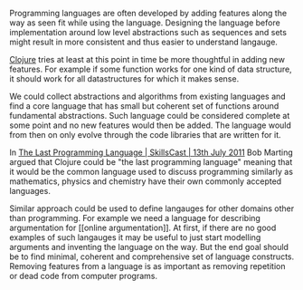 Programming languages are often developed by adding features along the way as seen fit while using the language. Designing the language before implementation around low level abstractions such as sequences and sets might result in more consistent and thus easier to understand langauge.

[Clojure](https://clojure.org/) tries at least at this point in time be more thoughtful in adding new features. For example if some function works for one kind of data structure, it should work for all datastructures for which it makes sense.

We could collect abstractions and algorithms from existing languages and find a core language that has small but coherent set of functions around fundamental abstractions. Such language could be considered complete at some point and no new features would then be added. The language would from then on only evolve through the code libraries that are written for it.

In [The Last Programming Language | SkillsCast | 13th July 2011](https://skillsmatter.com/skillscasts/2323-bobs-last-language) Bob Marting argued that Clojure could be "the last programming language" meaning that it would be the common language used to discuss programming similarly as mathematics, physics and chemistry have their own commonly accepted languages.

Similar approach could be used to define langauges for other domains other than programming. For example we need a language for describing argumentation for [[online argumentation]]. At first, if there are no good examples of such langauges it may be useful to just start modelling arguments and inventing the language on the way. But the end goal should be to find minimal, coherent and comprehensive set of language constructs. Removing features from a language is as important as removing repetition or dead code from computer programs.